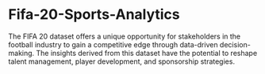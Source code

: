 # Fifa-20-Sports-Analytics
The FIFA 20 dataset offers a unique opportunity for stakeholders in the football industry to gain a competitive edge through data-driven decision-making. The insights derived from this dataset have the potential to reshape talent management, player development, and sponsorship strategies.
